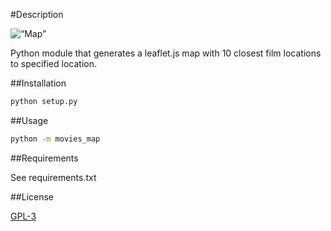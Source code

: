 #Description

<img
src=“images/screenshot”
raw=true
alt=“Map”
/>

Python module that generates a leaflet.js map with 10 closest film locations to specified location.

##Installation

```bash
python setup.py
```

##Usage

```bash
python -m movies_map
```

##Requirements

See requirements.txt

##License

[GPL-3](https://choosealicense.com/licenses/gpl-3.0/)
